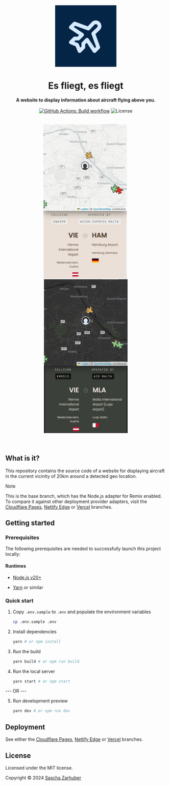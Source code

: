 <div align="center">
  <img alt="The icon of the website, showing stylized film perforations surrounding stylized diaphragm blades" src="public/icons/android-chrome-512x512.png" width="192px" />
  <br />
  <h1>Es fliegt, es fliegt</h1>
  <strong>A website to display information about aircraft flying above you.</strong>
  <br />
  <br />
  <a href="https://github.com/saschazar21/esfliegt-esfliegt/actions/workflows/build.yml"><img alt="GitHub Actions: Build workflow" src="https://github.com/saschazar21/esfliegt-esfliegt/actions/workflows/build.yml/badge.svg" /></a> <img alt="License" src="https://img.shields.io/github/license/saschazar21/esfliegt-esfliegt" />
  <br />
  <br />
  <br />
  <img src="public/screenshots/screen_mobile_2_light.jpg" alt="A screenshot of the index page on mobile with route data in light mode" width="262" height="480">&nbsp;
  <img src="public/screenshots/screen_mobile_2_dark.jpg" alt="A screenshot of the index page on mobile with route data in dark mode" width="262" height="480">
  <br />
  <br />
  <br />
</div>

## What is it?

This repository contains the source code of a website for displaying aircraft in the current vicinity of 20km around a detected geo location.

> [!NOTE]
>
> This is the base branch, which has the Node.js adapter for Remix enabled. To compare it against other deployment provider adapters, visit the [Cloudflare Pages](/saschazar21/esfliegt-esfliegt/tree/cloudflare-pages), [Netlify Edge](/saschazar21/esfliegt-esfliegt/tree/netlify-edge) or [Vercel](/saschazar21/esfliegt-esfliegt/tree/vercel) branches.

## Getting started

### Prerequisites

The following prerequisites are needed to successfully launch this project locally:

#### Runtimes

- [Node.js v20+](https://nodejs.org/en/)

- [Yarn](https://yarnpkg.dev/) or similar

### Quick start

1. Copy `.env.sample` to `.env` and populate the environment variables

   ```bash
   cp .env.sample .env
   ```

2. Install dependencies

   ```bash
   yarn # or npm install
   ```

3. Run the build

   ```bash
   yarn build # or npm run build
   ```

4. Run the local server

   ```bash
   yarn start # or npm start
   ```

--- OR ---

5. Run development preview

   ```bash
   yarn dev # or npm run dev
   ```

## Deployment

See either the [Cloudflare Pages](/saschazar21/esfliegt-esfliegt/tree/cloudflare-pages), [Netlify Edge](/saschazar21/esfliegt-esfliegt/tree/netlify-edge) or [Vercel](/saschazar21/esfliegt-esfliegt/tree/vercel) branches.

## License

Licensed under the MIT license.

Copyright ©️ 2024 [Sascha Zarhuber](https://sascha.work)
